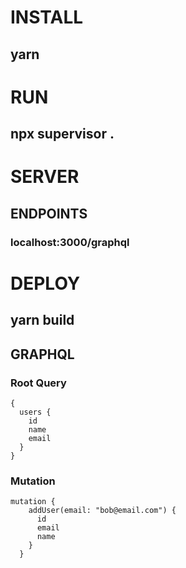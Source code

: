 # INSTALL 
## yarn 

# RUN 
## npx supervisor .

# SERVER
## ENDPOINTS 
### localhost:3000/graphql

# DEPLOY 
## yarn build

## GRAPHQL

### Root Query
```
{
  users {
    id
    name
    email
  }
}
```
### Mutation
```
mutation {
    addUser(email: "bob@email.com") {
      id
      email
      name
    }
  }
```